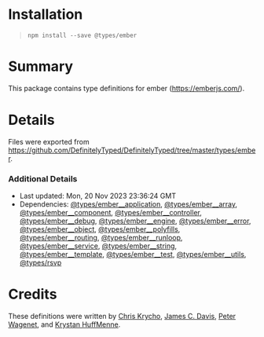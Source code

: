 # Installation
> `npm install --save @types/ember`

# Summary
This package contains type definitions for ember (https://emberjs.com/).

# Details
Files were exported from https://github.com/DefinitelyTyped/DefinitelyTyped/tree/master/types/ember.

### Additional Details
 * Last updated: Mon, 20 Nov 2023 23:36:24 GMT
 * Dependencies: [@types/ember__application](https://npmjs.com/package/@types/ember__application), [@types/ember__array](https://npmjs.com/package/@types/ember__array), [@types/ember__component](https://npmjs.com/package/@types/ember__component), [@types/ember__controller](https://npmjs.com/package/@types/ember__controller), [@types/ember__debug](https://npmjs.com/package/@types/ember__debug), [@types/ember__engine](https://npmjs.com/package/@types/ember__engine), [@types/ember__error](https://npmjs.com/package/@types/ember__error), [@types/ember__object](https://npmjs.com/package/@types/ember__object), [@types/ember__polyfills](https://npmjs.com/package/@types/ember__polyfills), [@types/ember__routing](https://npmjs.com/package/@types/ember__routing), [@types/ember__runloop](https://npmjs.com/package/@types/ember__runloop), [@types/ember__service](https://npmjs.com/package/@types/ember__service), [@types/ember__string](https://npmjs.com/package/@types/ember__string), [@types/ember__template](https://npmjs.com/package/@types/ember__template), [@types/ember__test](https://npmjs.com/package/@types/ember__test), [@types/ember__utils](https://npmjs.com/package/@types/ember__utils), [@types/rsvp](https://npmjs.com/package/@types/rsvp)

# Credits
These definitions were written by [Chris Krycho](https://github.com/chriskrycho), [James C. Davis](https://github.com/jamescdavis), [Peter Wagenet](https://github.com/wagenet), and [Krystan HuffMenne](https://github.com/gitKrystan).
